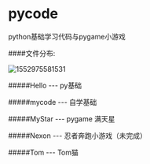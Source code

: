 # pycode
python基础学习代码与pygame小游戏

####文件分布:

![1552975581531](C:\Users\Administrator\AppData\Roaming\Typora\typora-user-images\1552975581531.png)

#####Hello  --- py基础

#####mycode --- 自学基础

#####MyStar --- pygame 满天星

#####Nexon --- 忍者奔跑小游戏（未完成）

#####Tom --- Tom猫

